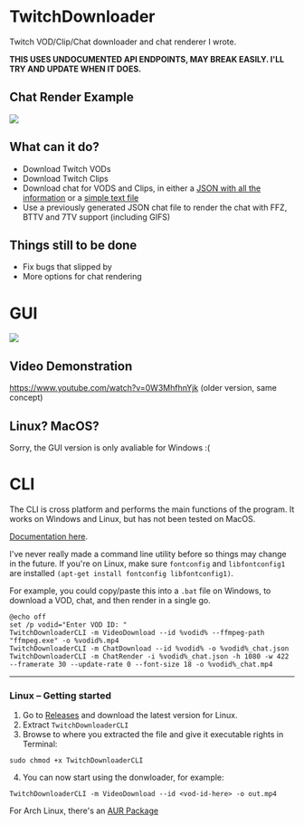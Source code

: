 
# TwitchDownloader
Twitch VOD/Clip/Chat downloader and chat renderer I wrote.

**THIS USES UNDOCUMENTED API ENDPOINTS, MAY BREAK EASILY. I'LL TRY AND UPDATE WHEN IT DOES.**

## Chat Render Example
![](https://i.imgur.com/I4Z2bWo.gif)

## What can it do?
- Download Twitch VODs
- Download Twitch Clips
- Download chat for VODS and Clips, in either a [JSON with all the information](https://pastebin.com/raw/YDgRe6X4) or a [simple text file](https://pastebin.com/raw/016azeQX)
- Use a previously generated JSON chat file to render the chat with FFZ, BTTV and 7TV support (including GIFS)

## Things still to be done
- Fix bugs that slipped by
- More options for chat rendering

# GUI

![](https://i.imgur.com/BmGqYbm.gif)

## Video Demonstration
https://www.youtube.com/watch?v=0W3MhfhnYjk
(older version, same concept)

## Linux? MacOS?
Sorry, the GUI version is only avaliable for Windows :(  

# CLI

The CLI is cross platform and performs the main functions of the program. It works on Windows and Linux, but has not been tested on MacOS. 

[Documentation here](TwitchDownloaderCLI/README.md). 

I've never really made a command line utility before so things may change in the future. If you're on Linux, make sure `fontconfig` and `libfontconfig1` are installed `(apt-get install fontconfig libfontconfig1)`.

For example, you could copy/paste this into a `.bat` file on Windows, to download a VOD, chat, and then render in a single go.  
```
@echo off
set /p vodid="Enter VOD ID: "
TwitchDownloaderCLI -m VideoDownload --id %vodid% --ffmpeg-path "ffmpeg.exe" -o %vodid%.mp4
TwitchDownloaderCLI -m ChatDownload --id %vodid% -o %vodid%_chat.json
TwitchDownloaderCLI -m ChatRender -i %vodid%_chat.json -h 1080 -w 422 --framerate 30 --update-rate 0 --font-size 18 -o %vodid%_chat.mp4
```
---
### Linux – Getting started

1. Go to [Releases](https://github.com/lay295/TwitchDownloader/releases/) and download the latest version for Linux.
2. Extract `TwitchDownloaderCLI`
3. Browse to where you extracted the file and give it executable rights in Terminal:
```
sudo chmod +x TwitchDownloaderCLI
```
4. You can now start using the donwloader, for example:
```
TwitchDownloaderCLI -m VideoDownload --id <vod-id-here> -o out.mp4
```
For Arch Linux, there's an [AUR Package](https://aur.archlinux.org/packages/twitch-downloader-bin/)
